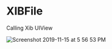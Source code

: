 # XIBFile
Calling Xib UIView 

![Screenshot 2019-11-15 at 5 56 53 PM](https://user-images.githubusercontent.com/38103919/68943499-60188380-07d1-11ea-99f1-11bbf29c6202.png)
